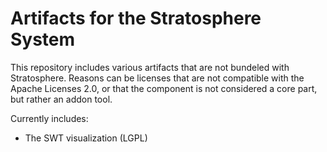 Artifacts for the Stratosphere System
=====================================

This repository includes various artifacts that are not bundeled with Stratosphere.
Reasons can be licenses that are not compatible with the  Apache Licenses 2.0,
or that the component is not considered a core part, but rather an addon tool.

Currently includes:

  - The SWT visualization (LGPL)

